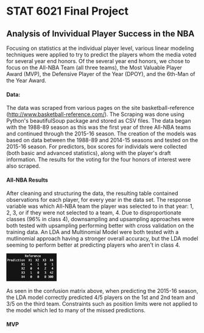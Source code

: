 # STAT 6021 Final Project
## Analysis of Invividual Player Success in the NBA

Focusing on statistics at the individual player level, various linear modeling techniques were applied to try to predict the players whom the media voted for several year end honors. Of the several year end honors, we chose to focus on the All-NBA Team (all three teams), the Most Valuable Player Award (MVP), the Defensive Player of the Year (DPOY), and the 6th-Man of the Year Award.

#### Data:
The data was scraped from various pages on the site basketball-reference (http://www.basketball-reference.com/). The Scraping was done using Python's beautifulSoup package and stored as CSV files. The data began with the 1988-89 season as this was the first year of three All-NBA teams and continued through the 2015-16 season. The creation of the models was based on data between the 1988-89 and 2014-15 seasons and tested on the 2015-16 season. For predictors, box scores for individals were collected (both basic and advanced statistics), along with the player's draft information. The results for the voting for the four honors of interest were also scraped.

#### All-NBA Results
After cleaning and structuring the data, the resulting table contained observations for each player, for every year in the data set. The response variable was which All-NBA team the player was selected to in that year: 1, 2, 3, or if they were not selected to a team, 4. Due to disproportionate classes (96% in class 4), downsampling and upsampling approaches were both tested with upsampling performing better with cross validation on the training data. An LDA and Multinomial Model were both tested with a mutlinomial approach having a stronger overall accuracy, but the LDA model seeming to perform better at predicting players who aren't in class 4.

![matrix](https://github.com/mdavolio/stat_nba/blob/master/confusion_matrix.PNG)

As seen in the confusion matrix above, when predicting the 2015-16 season, the LDA model correctly predicted 4/5 players on the 1st and 2nd team and 3/5 on the third team. Constraints such as position limits were not applied to the model which led to many of the missed predictions.

#### MVP

